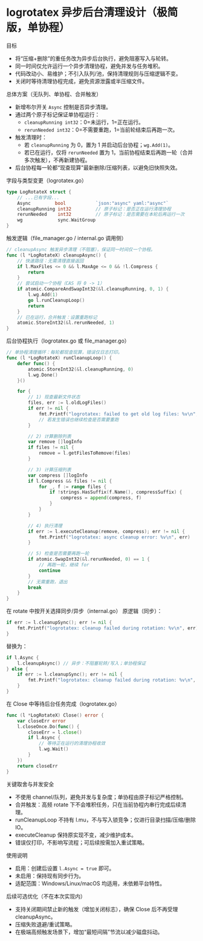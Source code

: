 # logrotatex 异步后台清理设计（极简版，单协程）

目标
- 将“压缩+删除”的重任务改为异步后台执行，避免阻塞写入与轮转。
- 同一时间仅允许运行一个异步清理协程，避免并发与任务堆积。
- 代码改动小、易维护；不引入队列/池，保持清理规则与压缩逻辑不变。
- 关闭时等待清理协程完成，避免资源泄露或半压缩文件。

总体方案（无队列、单协程、合并触发）
- 新增布尔开关 `Async` 控制是否异步清理。
- 通过两个原子标记保证单协程运行：
  - `cleanupRunning int32`：0=未运行，1=正在运行。
  - `rerunNeeded int32`：0=不需要重跑，1=当前轮结束后再跑一次。
- 触发清理时：
  - 若 `cleanupRunning` 为 0，置为 1 并启动后台协程；`wg.Add(1)`。
  - 若已在运行，仅将 `rerunNeeded` 置为 1，当前协程结束后再跑一轮（合并多次触发），不再新建协程。
- 后台协程每一轮都“现查现算”最新删除/压缩列表，以避免旧快照失效。

字段与类型变更（logrotatex.go）
```go
type LogRotateX struct {
    // ...已有字段...
    Async         bool           `json:"async" yaml:"async"`
    cleanupRunning int32         // 原子标记：是否正在运行清理协程
    rerunNeeded    int32         // 原子标记：是否需要在本轮后再运行一次
    wg             sync.WaitGroup
}
```

触发逻辑（file_manager.go / internal.go 调用侧）
```go
// cleanupAsync 触发异步清理（不阻塞），保证同一时间仅一个协程。
func (l *LogRotateX) cleanupAsync() {
    // 快速路径：无需清理直接返回
    if l.MaxFiles <= 0 && l.MaxAge <= 0 && !l.Compress {
        return
    }
    // 尝试启动一个协程（CAS 将 0 -> 1）
    if atomic.CompareAndSwapInt32(&l.cleanupRunning, 0, 1) {
        l.wg.Add(1)
        go l.runCleanupLoop()
        return
    }
    // 已在运行，合并触发：设置重跑标记
    atomic.StoreInt32(&l.rerunNeeded, 1)
}
```

后台协程执行（logrotatex.go 或 file_manager.go）
```go
// 单协程清理循环：每轮都现查现算，错误仅日志打印。
func (l *LogRotateX) runCleanupLoop() {
    defer func() {
        atomic.StoreInt32(&l.cleanupRunning, 0)
        l.wg.Done()
    }()

    for {
        // 1) 现查最新文件状态
        files, err := l.oldLogFiles()
        if err != nil {
            fmt.Printf("logrotatex: failed to get old log files: %v\n", err)
            // 若发生错误也继续检查是否需要重跑
        }

        // 2) 计算删除列表
        var remove []logInfo
        if files != nil {
            remove = l.getFilesToRemove(files)
        }

        // 3) 计算压缩列表
        var compress []logInfo
        if l.Compress && files != nil {
            for _, f := range files {
                if !strings.HasSuffix(f.Name(), compressSuffix) {
                    compress = append(compress, f)
                }
            }
        }

        // 4) 执行清理
        if err := l.executeCleanup(remove, compress); err != nil {
            fmt.Printf("logrotatex: async cleanup error: %v\n", err)
        }

        // 5) 检查是否需要再跑一轮
        if atomic.SwapInt32(&l.rerunNeeded, 0) == 1 {
            // 再跑一轮，继续 for
            continue
        }
        // 无需重跑，退出
        break
    }
}
```

在 rotate 中按开关选择同步/异步（internal.go）
原逻辑（同步）：
```go
if err := l.cleanupSync(); err != nil {
    fmt.Printf("logrotatex: cleanup failed during rotation: %v\n", err)
}
```
替换为：
```go
if l.Async {
    l.cleanupAsync() // 异步：不阻塞轮转/写入；单协程保证
} else {
    if err := l.cleanupSync(); err != nil {
        fmt.Printf("logrotatex: cleanup failed during rotation: %v\n", err)
    }
}
```

在 Close 中等待后台任务完成（logrotatex.go）
```go
func (l *LogRotateX) Close() error {
    var closeErr error
    l.closeOnce.Do(func() {
        closeErr = l.close()
        if l.Async {
            // 等待正在运行的清理协程收敛
            l.wg.Wait()
        }
    })
    return closeErr
}
```

关键取舍与并发安全
- 不使用 channel/队列，避免并发与复杂度；单协程由原子标记严格控制。
- 合并触发：高频 rotate 下不会堆积任务，只在当前协程内串行完成后续清理。
- runCleanupLoop 不持有 l.mu，不与写入锁竞争；仅进行目录扫描/压缩/删除 IO。
- executeCleanup 保持原实现不变，减少维护成本。
- 错误仅打印，不影响写流程；可后续按需加入重试策略。

使用说明
- 启用：创建后设置 `l.Async = true` 即可。
- 未启用：保持现有同步行为。
- 适配范围：Windows/Linux/macOS 均适用，未依赖平台特性。

后续可选优化（不在本次实现内）
- 支持关闭期间禁止新的触发（增加关闭标志），确保 Close 后不再受理 cleanupAsync。
- 压缩失败退避/重试策略。
- 在极端高频触发场景下，增加“最短间隔”节流以减少磁盘抖动。